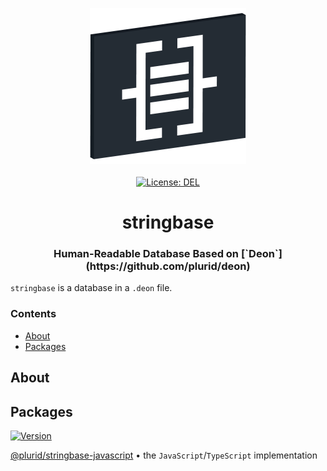 <p align="center">
    <img src="https://raw.githubusercontent.com/plurid/stringbase/master/about/identity/stringbase-logo.png" height="250px">
    <br />
    <br />
    <a target="_blank" href="https://github.com/plurid/stringbase/blob/master/LICENSE">
        <img src="https://img.shields.io/badge/license-DEL-blue.svg?colorB=1380C3&style=for-the-badge" alt="License: DEL">
    </a>
</p>



<h1 align="center">
    stringbase
</h1>


<h3 align="center">
    Human-Readable Database Based on [`Deon`](https://github.com/plurid/deon)
</h3>



`stringbase` is a database in a `.deon` file.

### Contents

+ [About](#about)
+ [Packages](#packages)



## About





## Packages

<a target="_blank" href="https://www.npmjs.com/package/@plurid/stringbase">
    <img src="https://img.shields.io/npm/v/@plurid/stringbase.svg?logo=npm&colorB=1380C3&style=for-the-badge" alt="Version">
</a>

[@plurid/stringbase-javascript][stringbase-javascript] • the `JavaScript`/`TypeScript` implementation

[stringbase-javascript]: https://github.com/plurid/stringbase/tree/master/packages/stringbase-javascript
